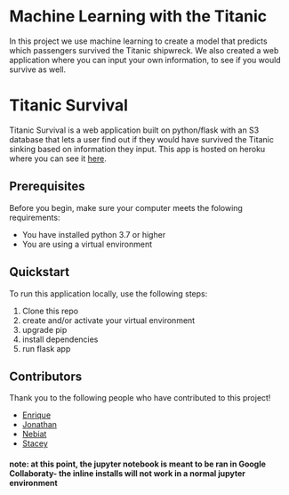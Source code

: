 # Machine Learning with the Titanic
In this project we use machine learning to create a model that predicts which passengers survived the Titanic shipwreck. We also created a web application where you can input your own information, to see if you would survive as well.

# Titanic Survival
Titanic Survival is a web application built on python/flask with an S3 database that lets a user find out if they would have survived the Titanic sinking based on information they input. This app is hosted on heroku where you can see it [here](https://final-project-group-3.herokuapp.com/).

## Prerequisites
Before you begin, make sure your computer meets the folowing requirements:
* You have installed python 3.7 or higher
* You are using a virtual environment

## Quickstart
To run this application locally, use the following steps:
1. Clone this repo
2. create and/or activate your virtual environment
3. upgrade pip
4. install dependencies
5. run flask app

## Contributors
Thank you to the following people who have contributed to this project!

* [Enrique](https://github.com/Eotanez)
* [Jonathan](https://github.com/JSurgeon)
* [Nebiat](https://github.com/nebiatabuhay)
* [Stacey](https://github.com/staceycdougherty)

#### note: at this point, the jupyter notebook is meant to be ran in Google Collaboraty- the inline installs will not work in a normal jupyter environment
